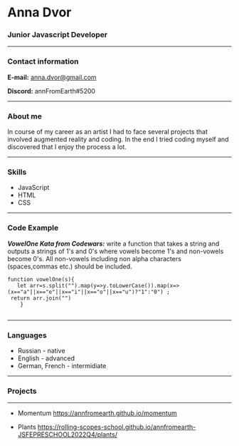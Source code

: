 # Anna Dvor

### Junior Javascript Developer
----
### Contact information
**E-mail:** anna.dvor@gmail.com

**Discord:** annFromEarth#5200

----
### About me

In course of my career as an artist I  had to face several projects that involved augmented reality and coding. In the end I tried coding myself and discovered that I enjoy the process a lot.

----
### Skills

* JavaScript
* HTML
* CSS

----

### Code Example

***VowelOne Kata from Codewars:*** write a function that takes a string and outputs a strings of 1's and 0's where vowels become 1's and non-vowels become 0's. All non-vowels including non alpha characters (spaces,commas etc.) should be included.

```
function vowelOne(s){
   let arr=s.split("").map(y=>y.toLowerCase()).map(x=>(x=="a"||x=="e"||x=="i"||x=="o"||x=="u")?"1":"0") ;
 return arr.join("")
    }
    
```

-----
### Languages

* Russian - native
* English - advanced
* German, French - intermidiate

-----
### Projects

----

* Momentum https://annfromearth.github.io/momentum

* Plants https://rolling-scopes-school.github.io/annfromearth-JSFEPRESCHOOL2022Q4/plants/
